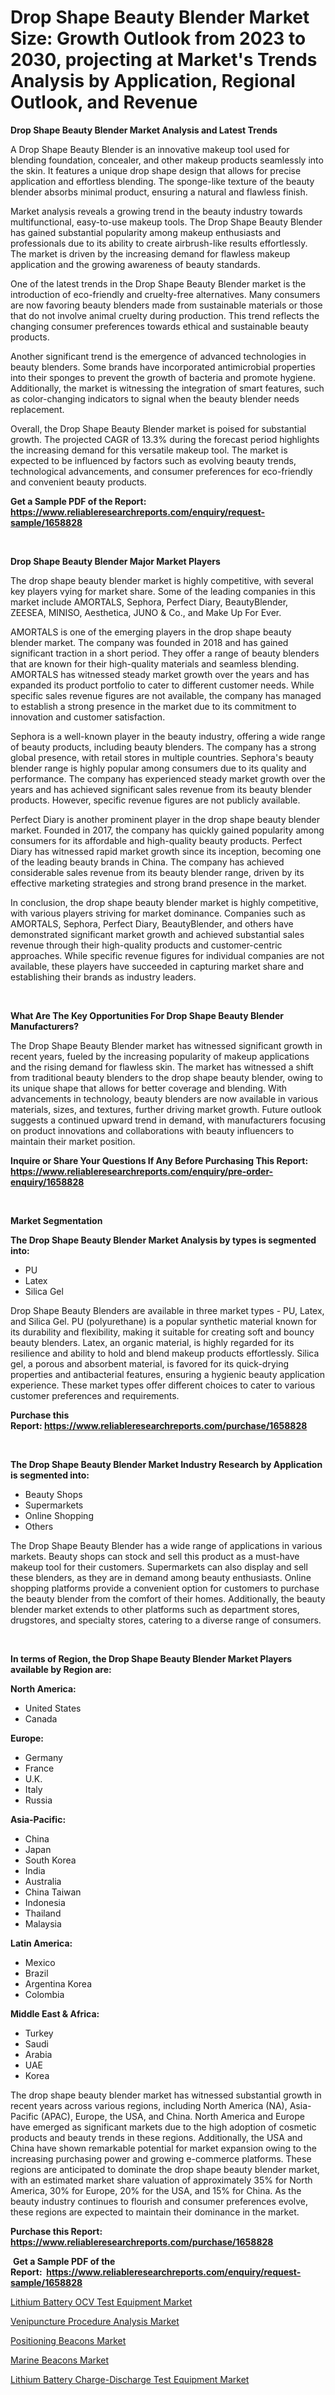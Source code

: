 <p><h1>Drop Shape Beauty Blender Market Size: Growth Outlook from 2023 to 2030, projecting at Market's Trends Analysis by Application, Regional Outlook, and Revenue</h1></p><p><strong>Drop Shape Beauty Blender Market Analysis and Latest Trends</strong></p>
<p><p>A Drop Shape Beauty Blender is an innovative makeup tool used for blending foundation, concealer, and other makeup products seamlessly into the skin. It features a unique drop shape design that allows for precise application and effortless blending. The sponge-like texture of the beauty blender absorbs minimal product, ensuring a natural and flawless finish.</p><p>Market analysis reveals a growing trend in the beauty industry towards multifunctional, easy-to-use makeup tools. The Drop Shape Beauty Blender has gained substantial popularity among makeup enthusiasts and professionals due to its ability to create airbrush-like results effortlessly. The market is driven by the increasing demand for flawless makeup application and the growing awareness of beauty standards.</p><p>One of the latest trends in the Drop Shape Beauty Blender market is the introduction of eco-friendly and cruelty-free alternatives. Many consumers are now favoring beauty blenders made from sustainable materials or those that do not involve animal cruelty during production. This trend reflects the changing consumer preferences towards ethical and sustainable beauty products.</p><p>Another significant trend is the emergence of advanced technologies in beauty blenders. Some brands have incorporated antimicrobial properties into their sponges to prevent the growth of bacteria and promote hygiene. Additionally, the market is witnessing the integration of smart features, such as color-changing indicators to signal when the beauty blender needs replacement.</p><p>Overall, the Drop Shape Beauty Blender market is poised for substantial growth. The projected CAGR of 13.3% during the forecast period highlights the increasing demand for this versatile makeup tool. The market is expected to be influenced by factors such as evolving beauty trends, technological advancements, and consumer preferences for eco-friendly and convenient beauty products.</p></p>
<p><strong>Get a Sample PDF of the Report:&nbsp; <a href="https://www.reliableresearchreports.com/enquiry/request-sample/1658828">https://www.reliableresearchreports.com/enquiry/request-sample/1658828</a></strong></p>
<p>&nbsp;</p>
<p><strong>Drop Shape Beauty Blender Major Market Players</strong></p>
<p><p>The drop shape beauty blender market is highly competitive, with several key players vying for market share. Some of the leading companies in this market include AMORTALS, Sephora, Perfect Diary, BeautyBlender, ZEESEA, MINISO, Aesthetica, JUNO & Co., and Make Up For Ever.</p><p>AMORTALS is one of the emerging players in the drop shape beauty blender market. The company was founded in 2018 and has gained significant traction in a short period. They offer a range of beauty blenders that are known for their high-quality materials and seamless blending. AMORTALS has witnessed steady market growth over the years and has expanded its product portfolio to cater to different customer needs. While specific sales revenue figures are not available, the company has managed to establish a strong presence in the market due to its commitment to innovation and customer satisfaction.</p><p>Sephora is a well-known player in the beauty industry, offering a wide range of beauty products, including beauty blenders. The company has a strong global presence, with retail stores in multiple countries. Sephora's beauty blender range is highly popular among consumers due to its quality and performance. The company has experienced steady market growth over the years and has achieved significant sales revenue from its beauty blender products. However, specific revenue figures are not publicly available.</p><p>Perfect Diary is another prominent player in the drop shape beauty blender market. Founded in 2017, the company has quickly gained popularity among consumers for its affordable and high-quality beauty products. Perfect Diary has witnessed rapid market growth since its inception, becoming one of the leading beauty brands in China. The company has achieved considerable sales revenue from its beauty blender range, driven by its effective marketing strategies and strong brand presence in the market.</p><p>In conclusion, the drop shape beauty blender market is highly competitive, with various players striving for market dominance. Companies such as AMORTALS, Sephora, Perfect Diary, BeautyBlender, and others have demonstrated significant market growth and achieved substantial sales revenue through their high-quality products and customer-centric approaches. While specific revenue figures for individual companies are not available, these players have succeeded in capturing market share and establishing their brands as industry leaders.</p></p>
<p>&nbsp;</p>
<p><strong>What Are The Key Opportunities For Drop Shape Beauty Blender Manufacturers?</strong></p>
<p><p>The Drop Shape Beauty Blender market has witnessed significant growth in recent years, fueled by the increasing popularity of makeup applications and the rising demand for flawless skin. The market has witnessed a shift from traditional beauty blenders to the drop shape beauty blender, owing to its unique shape that allows for better coverage and blending. With advancements in technology, beauty blenders are now available in various materials, sizes, and textures, further driving market growth. Future outlook suggests a continued upward trend in demand, with manufacturers focusing on product innovations and collaborations with beauty influencers to maintain their market position.</p></p>
<p><strong>Inquire or Share Your Questions If Any Before Purchasing This Report: <a href="https://www.reliableresearchreports.com/enquiry/pre-order-enquiry/1658828">https://www.reliableresearchreports.com/enquiry/pre-order-enquiry/1658828</a></strong></p>
<p>&nbsp;</p>
<p><strong>Market Segmentation</strong></p>
<p><strong>The Drop Shape Beauty Blender Market Analysis by types is segmented into:</strong></p>
<p><ul><li>PU</li><li>Latex</li><li>Silica Gel</li></ul></p>
<p><p>Drop Shape Beauty Blenders are available in three market types - PU, Latex, and Silica Gel. PU (polyurethane) is a popular synthetic material known for its durability and flexibility, making it suitable for creating soft and bouncy beauty blenders. Latex, an organic material, is highly regarded for its resilience and ability to hold and blend makeup products effortlessly. Silica gel, a porous and absorbent material, is favored for its quick-drying properties and antibacterial features, ensuring a hygienic beauty application experience. These market types offer different choices to cater to various customer preferences and requirements.</p></p>
<p><strong>Purchase this Report:&nbsp;<a href="https://www.reliableresearchreports.com/purchase/1658828">https://www.reliableresearchreports.com/purchase/1658828</a></strong></p>
<p>&nbsp;</p>
<p><strong>The Drop Shape Beauty Blender Market Industry Research by Application is segmented into:</strong></p>
<p><ul><li>Beauty Shops</li><li>Supermarkets</li><li>Online Shopping</li><li>Others</li></ul></p>
<p><p>The Drop Shape Beauty Blender has a wide range of applications in various markets. Beauty shops can stock and sell this product as a must-have makeup tool for their customers. Supermarkets can also display and sell these blenders, as they are in demand among beauty enthusiasts. Online shopping platforms provide a convenient option for customers to purchase the beauty blender from the comfort of their homes. Additionally, the beauty blender market extends to other platforms such as department stores, drugstores, and specialty stores, catering to a diverse range of consumers.</p></p>
<p>&nbsp;</p>
<p><strong>In terms of Region, the Drop Shape Beauty Blender Market Players available by Region are:</strong></p>
<p>
    <p> <strong> North America: </strong>
        <ul>
            <li>United States</li>
            <li>Canada</li>
        </ul>
        </p> 
    <p> <strong> Europe: </strong>
        <ul>
            <li>Germany</li>
            <li>France</li>
            <li>U.K.</li>
            <li>Italy</li>
            <li>Russia</li>
        </ul>
        </p> 
    <p> <strong> Asia-Pacific: </strong>
        <ul>
            <li>China</li>
            <li>Japan</li>
            <li>South Korea</li>
            <li>India</li>
            <li>Australia</li>
            <li>China Taiwan</li>
            <li>Indonesia</li>
            <li>Thailand</li>
            <li>Malaysia</li>
        </ul>
        </p> 
    <p> <strong> Latin America: </strong>
        <ul>
            <li>Mexico</li>
            <li>Brazil</li>
            <li>Argentina Korea</li>
            <li>Colombia</li>
        </ul>
        </p> 
    <p> <strong> Middle East & Africa: </strong>
        <ul>
            <li>Turkey</li>
            <li>Saudi</li>
            <li>Arabia</li>
            <li>UAE</li>
            <li>Korea</li>
        </ul>
    </p>
    </p>
<p><p>The drop shape beauty blender market has witnessed substantial growth in recent years across various regions, including North America (NA), Asia-Pacific (APAC), Europe, the USA, and China. North America and Europe have emerged as significant markets due to the high adoption of cosmetic products and beauty trends in these regions. Additionally, the USA and China have shown remarkable potential for market expansion owing to the increasing purchasing power and growing e-commerce platforms. These regions are anticipated to dominate the drop shape beauty blender market, with an estimated market share valuation of approximately 35% for North America, 30% for Europe, 20% for the USA, and 15% for China. As the beauty industry continues to flourish and consumer preferences evolve, these regions are expected to maintain their dominance in the market.</p></p>
<p><strong>Purchase this Report: <a href="https://www.reliableresearchreports.com/purchase/1658828">https://www.reliableresearchreports.com/purchase/1658828</a></strong></p>
<p>&nbsp;<strong>Get a Sample PDF of the Report:&nbsp;&nbsp;<a href="https://www.reliableresearchreports.com/enquiry/request-sample/1658828">https://www.reliableresearchreports.com/enquiry/request-sample/1658828</a></strong></p>
<p><strong></strong></p>
<p><p><a href="https://github.com/rahu1506/Market-Research-Report-List-1/blob/main/lithium-battery-ocv-test-equipment-market.md">Lithium Battery OCV Test Equipment Market</a></p><p><a href="https://medium.com/@read.code.store/venipuncture-procedure-analysis-market-focuses-on-market-share-size-and-projected-forecast-till-e78ac18cc219">Venipuncture Procedure Analysis Market</a></p><p><a href="https://www.linkedin.com/pulse/decoding-positioning-beacons-market-deep-dive-latest-af9bc/">Positioning Beacons Market</a></p><p><a href="https://www.linkedin.com/pulse/marine-beacons-market-insights-players-forecast-till-2030-qotlc/">Marine Beacons Market</a></p><p><a href="https://github.com/rahu1505/Market-Research-Report-List-1/blob/main/lithium-battery-charge-discharge-test-equipment-market.md">Lithium Battery Charge-Discharge Test Equipment Market</a></p></p>